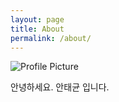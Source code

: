 ```yaml
---
layout: page
title: About
permalink: /about/
---
```


<img src="{{ site.baseurl }}/assets/profile.gif" title="Profile Picture" class="profile">

안녕하세요. 안태균 입니다.

